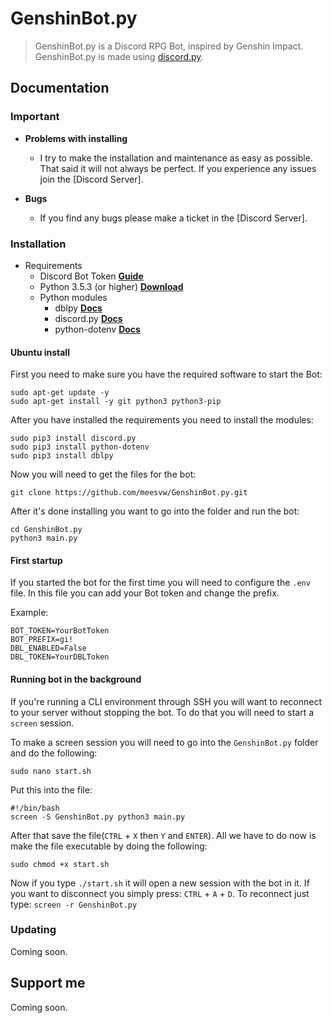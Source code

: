 # GenshinBot.py
> GenshinBot.py is a Discord RPG Bot, inspired by Genshin Impact. GenshinBot.py is made using [discord.py](https://discordpy.readthedocs.io/en/latest/index.html).

## Documentation

### Important

- **Problems with installing**
  - I try to make the installation and maintenance as easy as possible. That said it will not always be perfect. If you experience any issues join the [Discord Server].

- **Bugs**
  - If you find any bugs please make a ticket in the [Discord Server].

### Installation

- Requirements
  - Discord Bot Token **[Guide](https://discordpy.readthedocs.io/en/latest/discord.html)**
  - Python 3.5.3 (or higher) **[Download](https://www.python.org/downloads/)**
  - Python modules
    - dblpy **[Docs](https://pypi.org/project/dblpy/)**
    - discord.py **[Docs](https://discordpy.readthedocs.io/en/latest/intro.html)**
    - python-dotenv **[Docs](https://pypi.org/project/python-dotenv/)**

#### Ubuntu install
First you need to make sure you have the required software to start the Bot:
```
sudo apt-get update -y
sudo apt-get install -y git python3 python3-pip
```

After you have installed the requirements you need to install the modules:
```
sudo pip3 install discord.py
sudo pip3 install python-dotenv
sudo pip3 install dblpy
```

Now you will need to get the files for the bot:
```
git clone https://github.com/meesvw/GenshinBot.py.git
```

After it's done installing you want to go into the folder and run the bot:
```
cd GenshinBot.py
python3 main.py
```

#### First startup
If you started the bot for the first time you will need to configure the `.env` file.
In this file you can add your Bot token and change the prefix.

Example:
```
BOT_TOKEN=YourBotToken
BOT_PREFIX=gi!
DBL_ENABLED=False
DBL_TOKEN=YourDBLToken
```

#### Running bot in the background
If you're running a CLI environment through SSH you will want to reconnect to your server without stopping the bot.
To do that you will need to start a `screen` session.

To make a screen session you will need to go into the `GenshinBot.py` folder and do the following:
```
sudo nano start.sh
```

Put this into the file:
```
#!/bin/bash
screen -S GenshinBot.py python3 main.py
```

After that save the file(`CTRL` + `X` then `Y` and `ENTER`).
All we have to do now is make the file executable by doing the following:
```
sudo chmod +x start.sh
```

Now if you type `./start.sh` it will open a new session with the bot in it.
If you want to disconnect you simply press: `CTRL` + `A` + `D`. To reconnect just type: `screen -r GenshinBot.py`

### Updating

Coming soon.

## Support me

Coming soon.
